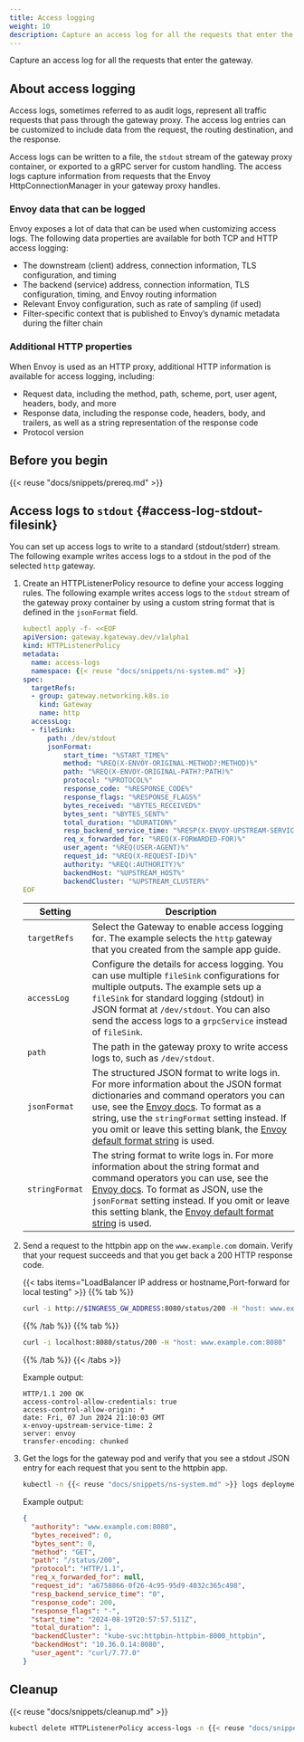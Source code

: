 ```yaml
---
title: Access logging
weight: 10
description: Capture an access log for all the requests that enter the gateway. 
---
```


Capture an access log for all the requests that enter the gateway. 

## About access logging

Access logs, sometimes referred to as audit logs, represent all traffic requests that pass through the gateway proxy. The access log entries can be customized to include data from the request, the routing destination, and the response. 

Access logs can be written to a file, the `stdout` stream of the gateway proxy container, or exported to a gRPC server for custom handling. The access logs capture information from requests that the Envoy HttpConnectionManager in your gateway proxy handles.

### Envoy data that can be logged

Envoy exposes a lot of data that can be used when customizing access logs. The following data properties are available for both TCP and HTTP access logging:

* The downstream (client) address, connection information, TLS configuration, and timing
* The backend (service) address, connection information, TLS configuration, timing, and Envoy routing information
* Relevant Envoy configuration, such as rate of sampling (if used)
* Filter-specific context that is published to Envoy’s dynamic metadata during the filter chain

### Additional HTTP properties 

When Envoy is used as an HTTP proxy, additional HTTP information is available for access logging, including:

* Request data, including the method, path, scheme, port, user agent, headers, body, and more
* Response data, including the response code, headers, body, and trailers, as well as a string representation of the response code
* Protocol version

## Before you begin

{{< reuse "docs/snippets/prereq.md" >}}

## Access logs to `stdout` {#access-log-stdout-filesink}

You can set up access logs to write to a standard (stdout/stderr) stream. The following example writes access logs to a stdout in the pod of the selected `http` gateway.

1. Create an HTTPListenerPolicy resource to define your access logging rules. The following example writes access logs to the `stdout` stream of the gateway proxy container by using a custom string format that is defined in the `jsonFormat` field. 
   
   ```yaml
   kubectl apply -f- <<EOF
   apiVersion: gateway.kgateway.dev/v1alpha1
   kind: HTTPListenerPolicy
   metadata:
     name: access-logs
     namespace: {{< reuse "docs/snippets/ns-system.md" >}}
   spec:
     targetRefs:
     - group: gateway.networking.k8s.io
       kind: Gateway
       name: http
     accessLog:
     - fileSink:
         path: /dev/stdout
         jsonFormat:
             start_time: "%START_TIME%"
             method: "%REQ(X-ENVOY-ORIGINAL-METHOD?:METHOD)%"
             path: "%REQ(X-ENVOY-ORIGINAL-PATH?:PATH)%"
             protocol: "%PROTOCOL%"
             response_code: "%RESPONSE_CODE%"
             response_flags: "%RESPONSE_FLAGS%"
             bytes_received: "%BYTES_RECEIVED%"
             bytes_sent: "%BYTES_SENT%"
             total_duration: "%DURATION%"
             resp_backend_service_time: "%RESP(X-ENVOY-UPSTREAM-SERVICE-TIME)%"
             req_x_forwarded_for: "%REQ(X-FORWARDED-FOR)%"
             user_agent: "%REQ(USER-AGENT)%"
             request_id: "%REQ(X-REQUEST-ID)%"
             authority: "%REQ(:AUTHORITY)%"
             backendHost: "%UPSTREAM_HOST%"
             backendCluster: "%UPSTREAM_CLUSTER%"
   EOF
   ```

   | Setting | Description |
   | ------- | ----------- |
   | `targetRefs`| Select the Gateway to enable access logging for. The example selects the `http` gateway that you created from the sample app guide. |
   | `accessLog` | Configure the details for access logging. You can use multiple `fileSink` configurations for multiple outputs. The example sets up a `fileSink` for standard logging (stdout) in JSON format at `/dev/stdout`. You can also send the access logs to a `grpcService` instead of `fileSink`. |
   | `path` | The path in the gateway proxy to write access logs to, such as `/dev/stdout`. |
   | `jsonFormat` | The structured JSON format to write logs in. For more information about the JSON format dictionaries and command operators you can use, see the [Envoy docs](https://www.envoyproxy.io/docs/envoy/latest/configuration/observability/access_log/usage#format-dictionaries). To format as a string, use the `stringFormat` setting instead. If you omit or leave this setting blank, the [Envoy default format string](https://www.envoyproxy.io/docs/envoy/latest/configuration/observability/access_log/usage#default-format-string) is used. |
   | `stringFormat` | The string format to write logs in. For more information about the string format and command operators you can use, see the [Envoy docs](https://www.envoyproxy.io/docs/envoy/latest/configuration/observability/access_log/usage#config-access-log-format-strings). To format as JSON, use the `jsonFormat` setting instead. If you omit or leave this setting blank, the [Envoy default format string](https://www.envoyproxy.io/docs/envoy/latest/configuration/observability/access_log/usage#default-format-string) is used. |

2. Send a request to the httpbin app on the `www.example.com` domain. Verify that your request succeeds and that you get back a 200 HTTP response code.  
   
   {{< tabs items="LoadBalancer IP address or hostname,Port-forward for local testing" >}}
   {{% tab  %}}
   ```sh
   curl -i http://$INGRESS_GW_ADDRESS:8080/status/200 -H "host: www.example.com:8080"
   ```
   {{% /tab %}}
   {{% tab %}}
   ```sh
   curl -i localhost:8080/status/200 -H "host: www.example.com:8080"
   ```
   {{% /tab %}}
   {{< /tabs >}}
   
   Example output: 
   ```
   HTTP/1.1 200 OK
   access-control-allow-credentials: true
   access-control-allow-origin: *
   date: Fri, 07 Jun 2024 21:10:03 GMT
   x-envoy-upstream-service-time: 2
   server: envoy
   transfer-encoding: chunked
   ```
   
3. Get the logs for the gateway pod and verify that you see a stdout JSON entry for each request that you sent to the httpbin app. 
   
   ```sh
   kubectl -n {{< reuse "docs/snippets/ns-system.md" >}} logs deployments/http | tail -1 | jq --sort-keys
   ```
   
   Example output: 
   ```json
   {
     "authority": "www.example.com:8080",
     "bytes_received": 0,
     "bytes_sent": 0,
     "method": "GET",
     "path": "/status/200",
     "protocol": "HTTP/1.1",
     "req_x_forwarded_for": null,
     "request_id": "a6758866-0f26-4c95-95d9-4032c365c498",
     "resp_backend_service_time": "0",
     "response_code": 200,
     "response_flags": "-",
     "start_time": "2024-08-19T20:57:57.511Z",
     "total_duration": 1,
     "backendCluster": "kube-svc:httpbin-httpbin-8000_httpbin",
     "backendHost": "10.36.0.14:8080",
     "user_agent": "curl/7.77.0"
   }
   ```
<!-- TODO

Need to figure out how to mount a volume for file-based

## Access logs to a file {#access-log-file-filesink}

You can set up access logs to write to a file. The following example writes access logs to a text file in a volume that is mounted to the selected `http` gateway.

1. Create a GatewayParameters resource to set up a special `access-logs` volume for your gateway proxy.

   ```yaml
   kubectl apply -f- <<EOF
   apiVersion: gateway.kgateway.dev/v1alpha1
   kind: GatewayParameters
   metadata:
     name: gateway-config-access-logs
     namespace: kgateway-system
   spec:
     kube:
       envoyContainer:
         volumeMounts:
           - mountPath: /dev/
             name: access-logs
       podTemplate:
         volumes:
           - name: access-logs
             emptyDir: {}  # Creates a writable volume for the logs
   EOF
   ```

2. Update the `http` Gateway to use the GatewayParameters that you created.

   ```yaml
   kubectl apply -f- <<EOF
   kind: Gateway
   apiVersion: gateway.networking.k8s.io/v1
   metadata:
     name: http
     namespace: kgateway-system
   spec:
     gatewayClassName: kgateway
     infrastructure:
       parametersRef:
         name: gateway-config-access-logs
         group: gateway.kgateway.dev
         kind: GatewayParameters        
     listeners:
     - protocol: HTTP
       port: 8080
       name: http
       allowedRoutes:
         namespaces:
           from: All
   EOF
   ```

3. Create an HTTPListenerPolicy resource to define your access logging rules. The following example writes access logs in string format to the `/dev/default-access-logs.txt` file in the volume of the gateway proxy. 
   
   ```yaml
   kubectl apply -f- <<EOF
   apiVersion: gateway.kgateway.dev/v1alpha1
   kind: HTTPListenerPolicy
   metadata:
     name: access-logs
     namespace: {{< reuse "docs/snippets/ns-system.md" >}}
   spec:
     targetRefs:
     - group: gateway.networking.k8s.io
       kind: Gateway
       name: http
     accessLog:
     - fileSink:
         path: /dev/default-access-logs.txt
         stringFormat: ""
   EOF
   ```

   | Setting | Description |
   | ------- | ----------- |
   | `targetRefs`| Select the Gateway to enable access logging for. The example selects the `http` gateway that you created from the sample app guide. |
   | `accessLog` | Configure the details for access logging. You can use multiple `fileSink` configurations for multiple outputs. The example sets up a `fileSink` for string access logs to a text file. You can also send the access logs to a `grpcService` instead of `fileSink`. |
   | `path` | The path in the gateway proxy to write access logs to, such as `/dev/default-access-logs.txt`. Because this value is a file, make sure that the gateway you select mounts a volume with this path. |
   | `jsonFormat` | The structured JSON format to write logs in. For more information about the JSON format dictionaries and command operators you can use, see the [Envoy docs](https://www.envoyproxy.io/docs/envoy/latest/configuration/observability/access_log/usage#format-dictionaries). To format as a string, use the `stringFormat` setting instead. If you omit or leave this setting blank, the [Envoy default format string](https://www.envoyproxy.io/docs/envoy/latest/configuration/observability/access_log/usage#default-format-string) is used. |
   | `stringFormat` | The string format to write logs in. For more information about the string format and command operators you can use, see the [Envoy docs](https://www.envoyproxy.io/docs/envoy/latest/configuration/observability/access_log/usage#config-access-log-format-strings). To format as JSON, use the `jsonFormat` setting instead. If you omit or leave this setting blank, the [Envoy default format string](https://www.envoyproxy.io/docs/envoy/latest/configuration/observability/access_log/usage#default-format-string) is used. |

4. Send a request to the httpbin app on the `www.example.com` domain. Verify that your request succeeds and that you get back a 200 HTTP response code.  
   
   {{< tabs items="LoadBalancer IP address or hostname,Port-forward for local testing" >}}
   {{% tab  %}}
   ```sh
   curl -i http://$INGRESS_GW_ADDRESS:8080/status/200 -H "host: www.example.com:8080"
   ```
   {{% /tab %}}
   {{% tab %}}
   ```sh
   curl -i localhost:8080/status/200 -H "host: www.example.com:8080"
   ```
   {{% /tab %}}
   {{< /tabs >}}
   
   Example output: 
   ```
   HTTP/1.1 200 OK
   access-control-allow-credentials: true
   access-control-allow-origin: *
   date: Fri, 07 Jun 2024 21:10:03 GMT
   x-envoy-upstream-service-time: 2
   server: envoy
   transfer-encoding: chunked
   ```
   
5. Check the access log file in the gateway pod and verify that you see a string entry for each request that you sent to the httpbin app. 
   
   ```sh
   kubectl -n {{< reuse "docs/snippets/ns-system.md" >}} exec -it deploy/http -- cat /dev/default-access-logs.txt
   ```
   
   Example output: 
   ```txt
   
   ```
-->
<!-- TODO updated for gRPC service

## Set up access logging to a gRPC service {#access-log-grpc}

You send access logs to a gRPC service. This way, you can collect logs from several gateways in a central location that is integrated with an existing log collecting service that you might already use, such as OpenTelemetry. This option performs better than writing to stdout for scalable, high traffic scenarios.

1. Create or get the details of the gRPC service. The following example creates a simple `log-test` service in the {{< reuse "docs/snippets/ns-system.md" >}} namespace that listens on port 50051.

2. Create an HTTPListenerPolicy resource to define your access logging rules. The following example writes access logs to gRPC service that you created in the previous step. It logs requests that use the `x-my-cool-test-filter` header when the value is `test`. For more Envoy filters, see the [Envoy access log docs](https://www.envoyproxy.io/docs/envoy/latest/api-v3/config/accesslog/v3/accesslog.proto).  
   
   ```yaml
   kubectl apply -f- <<EOF
   apiVersion: gateway.kgateway.dev/v1alpha1
   kind: HTTPListenerPolicy
   metadata:
     name: access-logs
     namespace: {{< reuse "docs/snippets/ns-system.md" >}}
   spec:
     targetRefs:
     - group: gateway.networking.k8s.io
       kind: Gateway
       name: http
     accessLog:
     - grpcService:
         logName: "test-accesslog-service"
         backendRef:
           name: log-test
           port: 50051
       filter:
           headerFilter:
               header:
                 value: "test"
                 name: "x-my-cool-test-filter"
                 type: "Exact"
   EOF
   ```

3. Send a request to the httpbin app on the `www.example.com` domain. Verify that your request succeeds and that you get back a 200 HTTP response code.  
   
   {{< tabs items="LoadBalancer IP address or hostname,Port-forward for local testing" >}}
   {{% tab  %}}
   ```sh
   curl -i http://$INGRESS_GW_ADDRESS:8080/status/200 -H "host: www.example.com:8080" -H "x-my-cool-test-filter:test"
   ```
   {{% /tab %}}
   {{% tab %}}
   ```sh
   curl -i localhost:8080/status/200 -H "host: www.example.com:8080" -H "x-my-cool-test-filter:test"
   ```
   {{% /tab %}}
   {{< /tabs >}}
   
   Example output: 
   ```
   HTTP/1.1 200 OK
   access-control-allow-credentials: true
   access-control-allow-origin: *
   date: Fri, 07 Jun 2024 21:10:03 GMT
   x-envoy-upstream-service-time: 2
   server: envoy
   transfer-encoding: chunked
   ```

4. Send another request, this time with the header that you configured in the HTTPListenerPolicy. Verify that your request succeeds and that you get back a 200 HTTP response code.  
   
   {{< tabs items="LoadBalancer IP address or hostname,Port-forward for local testing" >}}
   {{% tab  %}}
   ```sh
   curl -i http://$INGRESS_GW_ADDRESS:8080/status/200 -H "host: www.example.com:8080" -H "x-my-cool-test-filter:test"
   ```
   {{% /tab %}}
   {{% tab %}}
   ```sh
   curl -i localhost:8080/status/200 -H "host: www.example.com:8080" -H "x-my-cool-test-filter:test"
   ```
   {{% /tab %}}
   {{< /tabs >}}
   
   Example output: 
   ```
   HTTP/1.1 200 OK
   access-control-allow-credentials: true
   access-control-allow-origin: *
   date: Fri, 07 Jun 2024 21:10:03 GMT
   x-envoy-upstream-service-time: 2
   server: envoy
   transfer-encoding: chunked
   ```

5. Get the logs of the gRPC service and verify that you see an entry for the matching requests that you sent to the httpbin app. 
   
   ```sh
   kubectl -n {{< reuse "docs/snippets/ns-system.md" >}} logs deployments/log-test | tail -1 | jq --sort-keys
   ```
   
   Example output: 
   ```
   {
     "authority": "www.example.com:8080",
     "bytes_received": 0,
     "bytes_sent": 0,
     "method": "GET",
     "path": "/status/200",
     "protocol": "HTTP/1.1",
     "req_x_forwarded_for": null,
     "request_id": "a6758866-0f26-4c95-95d9-4032c365c498",
     "resp_backend_service_time": "0",
     "response_code": 200,
     "response_flags": "-",
     "start_time": "2024-08-19T20:57:57.511Z",
     "total_duration": 1,
     "backendCluster": "kube-svc:httpbin-httpbin-8000_httpbin",
     "backendHost": "10.36.0.14:8080",
     "user_agent": "curl/7.77.0"
   }
   ```

-->

## Cleanup

{{< reuse "docs/snippets/cleanup.md" >}}

```sh
kubectl delete HTTPListenerPolicy access-logs -n {{< reuse "docs/snippets/ns-system.md" >}}
```

